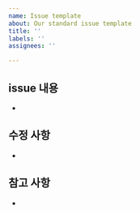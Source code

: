 ```yaml
---
name: Issue template
about: Our standard issue template
title: ''
labels: ''
assignees: ''

---
```


## issue 내용
-

## 수정 사항
-

## 참고 사항
-
